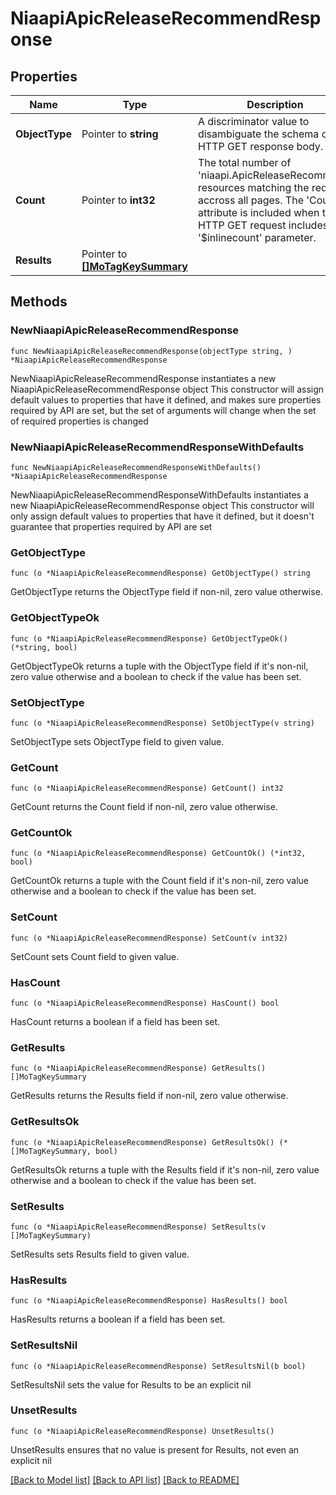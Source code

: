# NiaapiApicReleaseRecommendResponse

## Properties

Name | Type | Description | Notes
------------ | ------------- | ------------- | -------------
**ObjectType** | Pointer to **string** | A discriminator value to disambiguate the schema of a HTTP GET response body. | 
**Count** | Pointer to **int32** | The total number of &#39;niaapi.ApicReleaseRecommend&#39; resources matching the request, accross all pages. The &#39;Count&#39; attribute is included when the HTTP GET request includes the &#39;$inlinecount&#39; parameter. | [optional] 
**Results** | Pointer to [**[]MoTagKeySummary**](MoTagKeySummary.md) |  | [optional] 

## Methods

### NewNiaapiApicReleaseRecommendResponse

`func NewNiaapiApicReleaseRecommendResponse(objectType string, ) *NiaapiApicReleaseRecommendResponse`

NewNiaapiApicReleaseRecommendResponse instantiates a new NiaapiApicReleaseRecommendResponse object
This constructor will assign default values to properties that have it defined,
and makes sure properties required by API are set, but the set of arguments
will change when the set of required properties is changed

### NewNiaapiApicReleaseRecommendResponseWithDefaults

`func NewNiaapiApicReleaseRecommendResponseWithDefaults() *NiaapiApicReleaseRecommendResponse`

NewNiaapiApicReleaseRecommendResponseWithDefaults instantiates a new NiaapiApicReleaseRecommendResponse object
This constructor will only assign default values to properties that have it defined,
but it doesn't guarantee that properties required by API are set

### GetObjectType

`func (o *NiaapiApicReleaseRecommendResponse) GetObjectType() string`

GetObjectType returns the ObjectType field if non-nil, zero value otherwise.

### GetObjectTypeOk

`func (o *NiaapiApicReleaseRecommendResponse) GetObjectTypeOk() (*string, bool)`

GetObjectTypeOk returns a tuple with the ObjectType field if it's non-nil, zero value otherwise
and a boolean to check if the value has been set.

### SetObjectType

`func (o *NiaapiApicReleaseRecommendResponse) SetObjectType(v string)`

SetObjectType sets ObjectType field to given value.


### GetCount

`func (o *NiaapiApicReleaseRecommendResponse) GetCount() int32`

GetCount returns the Count field if non-nil, zero value otherwise.

### GetCountOk

`func (o *NiaapiApicReleaseRecommendResponse) GetCountOk() (*int32, bool)`

GetCountOk returns a tuple with the Count field if it's non-nil, zero value otherwise
and a boolean to check if the value has been set.

### SetCount

`func (o *NiaapiApicReleaseRecommendResponse) SetCount(v int32)`

SetCount sets Count field to given value.

### HasCount

`func (o *NiaapiApicReleaseRecommendResponse) HasCount() bool`

HasCount returns a boolean if a field has been set.

### GetResults

`func (o *NiaapiApicReleaseRecommendResponse) GetResults() []MoTagKeySummary`

GetResults returns the Results field if non-nil, zero value otherwise.

### GetResultsOk

`func (o *NiaapiApicReleaseRecommendResponse) GetResultsOk() (*[]MoTagKeySummary, bool)`

GetResultsOk returns a tuple with the Results field if it's non-nil, zero value otherwise
and a boolean to check if the value has been set.

### SetResults

`func (o *NiaapiApicReleaseRecommendResponse) SetResults(v []MoTagKeySummary)`

SetResults sets Results field to given value.

### HasResults

`func (o *NiaapiApicReleaseRecommendResponse) HasResults() bool`

HasResults returns a boolean if a field has been set.

### SetResultsNil

`func (o *NiaapiApicReleaseRecommendResponse) SetResultsNil(b bool)`

 SetResultsNil sets the value for Results to be an explicit nil

### UnsetResults
`func (o *NiaapiApicReleaseRecommendResponse) UnsetResults()`

UnsetResults ensures that no value is present for Results, not even an explicit nil

[[Back to Model list]](../README.md#documentation-for-models) [[Back to API list]](../README.md#documentation-for-api-endpoints) [[Back to README]](../README.md)


